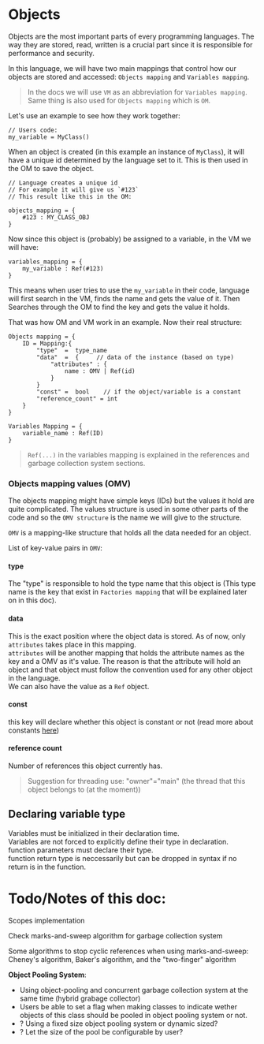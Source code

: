 # Objects

Objects are the most important parts of every programming languages. The way they are stored, read, written is a crucial part since it is responsible for performance and security.

In this language, we will have two main mappings that control how our objects are stored and accessed: `Objects mapping` and `Variables mapping`.

> In the docs we will use `VM` as an abbreviation for `Variables mapping`. Same thing is also used for `Objects mapping` which is `OM`.

Let's use an example to see how they work together:

    // Users code:
    my_variable = MyClass()

When an object is created (in this example an instance of `MyClass`), it will have a unique id determined by the language set to it. This is then used in the OM to save the object.

    // Language creates a unique id
    // For example it will give us `#123`
    // This result like this in the OM:

    objects_mapping = {
        #123 : MY_CLASS_OBJ
    }

Now since this object is (probably) be assigned to a variable, in the VM we will have:

    variables_mapping = {
        my_variable : Ref(#123)
    }

This means when user tries to use the `my_variable` in their code, language will first search in the VM, finds the name and gets the value of it. Then Searches through the OM to find the key and gets the value it holds.


That was how OM and VM work in an example. Now their real structure:

    Objects mapping = {
        ID = Mapping:{
            "type"  =  type_name
            "data"  =  {     // data of the instance (based on type)
                "attributes" : {
                    name : OMV | Ref(id)
                }
            }
            "const" =  bool    // if the object/variable is a constant
            "reference_count" = int
        }
    }

    Variables Mapping = {
        variable_name : Ref(ID)
    }

> `Ref(...)` in the variables mapping is explained in the references and garbage collection system sections.


### Objects mapping values (OMV)

The objects mapping might have simple keys (IDs) but the values it hold are quite complicated. The values structure is used in some other parts of the code and so the `OMV structure` is the name we will give to the structure.

`OMV` is a mapping-like structure that holds all the data needed for an object.

List of key-value pairs in `OMV`:

#### type
The "type" is responsible to hold the type name that this object is (This type name is the key that exist in `Factories mapping` that will be explained later on in this doc).

#### data
This is the exact position where the object data is stored. As of now, only `attributes` takes place in this mapping.\
`attributes` will be another mapping that holds the attribute names as the key and a OMV as it's value. The reason is that the attribute will hold an object and that object must follow the convention used for any other object in the language.\
We can also have the value as a `Ref` object.

#### const
this key will declare whether this object is constant or not (read more about constants [here](//docs/Principals/objects/constants.md))

#### reference count
Number of references this object currently has.

> Suggestion for threading use: "owner"="main" (the thread that this object belongs to (at the moment))




## Declaring variable type

Variables must be initialized in their declaration time.\
Variables are not forced to explicitly define their type in declaration.\
function parameters must declare their type.\
function return type is neccessarily but can be dropped in syntax if no return is in the function.





# Todo/Notes of this doc:

Scopes implementation

Check marks-and-sweep algorithm for garbage collection system

Some algorithms to stop cyclic references when using marks-and-sweep: Cheney's algorithm, Baker's algorithm, and the "two-finger" algorithm

**Object Pooling System**:

- Using object-pooling and concurrent garbage collection system at the same time (hybrid grabage collector)
- Users be able to set a flag when making classes to indicate wether objects of this class should be pooled in object pooling system or not.
- ? Using a fixed size object pooling system or dynamic sized?
- ? Let the size of the pool be configurable by user?
